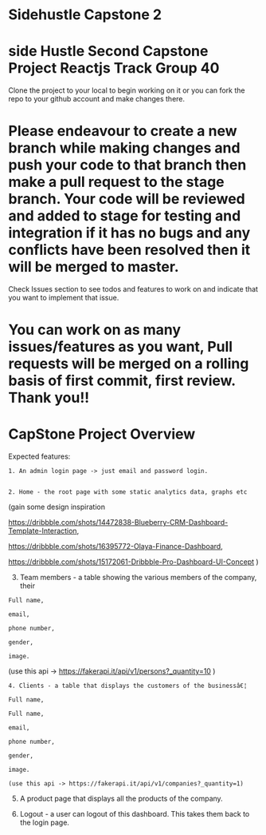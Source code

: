# Sidehustle Capstone 2


# side Hustle Second Capstone Project Reactjs Track Group 40

Clone the project to your local to begin working on it or you can fork the repo to your github account and make changes there.
# Please endeavour to create a new branch while making changes and push your code to that branch then make a pull request to the stage branch. Your code will be reviewed and added to stage for testing and integration if it has no bugs and any conflicts have been resolved then it will be merged to master.

Check Issues section to see todos and features to work on and indicate that you want to implement that issue.
# You can work on as many issues/features as you want, Pull requests will be merged on a rolling basis of first commit, first review. Thank you!!


# CapStone Project Overview

Expected features:


    1. An admin login page -> just email and password login.


    2. Home - the root page with some static analytics data, graphs etc 

(gain some design inspiration

https://dribbble.com/shots/14472838-Blueberry-CRM-Dashboard-Template-Interaction, 

https://dribbble.com/shots/16395772-Olaya-Finance-Dashboard, 

https://dribbble.com/shots/15172061-Dribbble-Pro-Dashboard-UI-Concept )


   3.  Team members - a table showing the various members of the company, their 

    Full name, 

    email, 

    phone number, 

    gender, 

    image. 

(use this api ->  https://fakerapi.it/api/v1/persons?_quantity=10 )


    4. Clients - a table that displays the customers of the businessâ€¦

	Full name, 

    Full name, 

    email, 

    phone number, 

    gender, 

    image. 

	(use this api -> https://fakerapi.it/api/v1/companies?_quantity=1)

5. A product page that displays all the products of the company.


6.  Logout - a user can logout of this dashboard. This takes them back to the login page.
